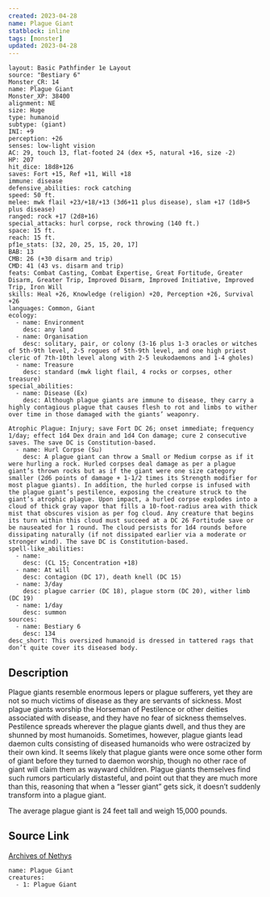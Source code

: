 ```yaml
---
created: 2023-04-28
name: Plague Giant
statblock: inline
tags: [monster]
updated: 2023-04-28
---
```

```statblock
layout: Basic Pathfinder 1e Layout
source: "Bestiary 6"
Monster_CR: 14
name: Plague Giant
Monster_XP: 38400
alignment: NE
size: Huge
type: humanoid
subtype: (giant)
INI: +9
perception: +26
senses: low-light vision
AC: 29, touch 13, flat-footed 24 (dex +5, natural +16, size -2)
HP: 207
hit_dice: 18d8+126
saves: Fort +15, Ref +11, Will +18
immune: disease
defensive_abilities: rock catching
speed: 50 ft.
melee: mwk flail +23/+18/+13 (3d6+11 plus disease), slam +17 (1d8+5 plus disease)
ranged: rock +17 (2d8+16)
special_attacks: hurl corpse, rock throwing (140 ft.)
space: 15 ft.
reach: 15 ft.
pf1e_stats: [32, 20, 25, 15, 20, 17]
BAB: 13
CMB: 26 (+30 disarm and trip)
CMD: 41 (43 vs. disarm and trip)
feats: Combat Casting, Combat Expertise, Great Fortitude, Greater Disarm, Greater Trip, Improved Disarm, Improved Initiative, Improved Trip, Iron Will
skills: Heal +26, Knowledge (religion) +20, Perception +26, Survival +26
languages: Common, Giant
ecology:
  - name: Environment
    desc: any land
  - name: Organisation
    desc: solitary, pair, or colony (3-16 plus 1-3 oracles or witches of 5th-9th level, 2-5 rogues of 5th-9th level, and one high priest cleric of 7th-10th level along with 2-5 leukodaemons and 1-4 gholes)
  - name: Treasure
    desc: standard (mwk light flail, 4 rocks or corpses, other treasure)
special_abilities:
  - name: Disease (Ex)
    desc: Although plague giants are immune to disease, they carry a highly contagious plague that causes flesh to rot and limbs to wither over time in those damaged with the giants’ weaponry. 

Atrophic Plague: Injury; save Fort DC 26; onset immediate; frequency 1/day; effect 1d4 Dex drain and 1d4 Con damage; cure 2 consecutive saves. The save DC is Constitution-based.
  - name: Hurl Corpse (Su)
    desc: A plague giant can throw a Small or Medium corpse as if it were hurling a rock. Hurled corpses deal damage as per a plague giant’s thrown rocks but as if the giant were one size category smaller (2d6 points of damage + 1-1/2 times its Strength modifier for most plague giants). In addition, the hurled corpse is infused with the plague giant’s pestilence, exposing the creature struck to the giant’s atrophic plague. Upon impact, a hurled corpse explodes into a cloud of thick gray vapor that fills a 10-foot-radius area with thick mist that obscures vision as per fog cloud. Any creature that begins its turn within this cloud must succeed at a DC 26 Fortitude save or be nauseated for 1 round. The cloud persists for 1d4 rounds before dissipating naturally (if not dissipated earlier via a moderate or stronger wind). The save DC is Constitution-based.
spell-like_abilities:
  - name:
    desc: (CL 15; Concentration +18)
  - name: At will
    desc: contagion (DC 17), death knell (DC 15)
  - name: 3/day
    desc: plague carrier (DC 18), plague storm (DC 20), wither limb (DC 19)
  - name: 1/day
    desc: summon
sources:
  - name: Bestiary 6
    desc: 134
desc_short: This oversized humanoid is dressed in tattered rags that don’t quite cover its diseased body.
```
## Description
Plague giants resemble enormous lepers or plague sufferers, yet they are not so much victims of disease as they are servants of sickness. Most plague giants worship the Horseman of Pestilence or other deities associated with disease, and they have no fear of sickness themselves. Pestilence spreads wherever the plague giants dwell, and thus they are shunned by most humanoids. Sometimes, however, plague giants lead daemon cults consisting of diseased humanoids who were ostracized by their own kind. It seems likely that plague giants were once some other form of giant before they turned to daemon worship, though no other race of giant will claim them as wayward children. Plague giants themselves find such rumors particularly distasteful, and point out that they are much more than this, reasoning that when a “lesser giant” gets sick, it doesn’t suddenly transform into a plague giant. 

The average plague giant is 24 feet tall and weigh 15,000 pounds.
## Source Link
[Archives of Nethys](https://aonprd.com/MonsterDisplay.aspx?ItemName=Plague%20Giant)
```encounter-table
name: Plague Giant
creatures:
  - 1: Plague Giant
```
